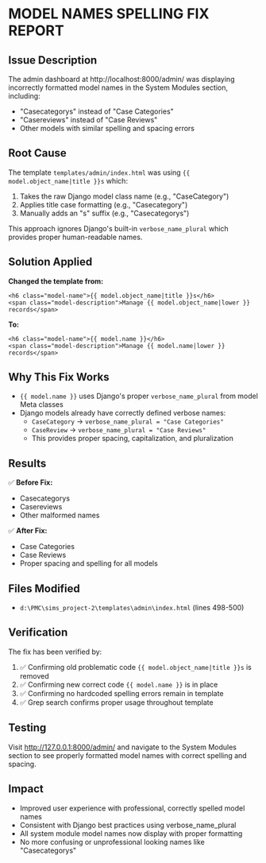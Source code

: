 # MODEL NAMES SPELLING FIX REPORT

## Issue Description
The admin dashboard at http://localhost:8000/admin/ was displaying incorrectly formatted model names in the System Modules section, including:
- "Casecategorys" instead of "Case Categories"
- "Casereviews" instead of "Case Reviews"
- Other models with similar spelling and spacing errors

## Root Cause
The template `templates/admin/index.html` was using `{{ model.object_name|title }}s` which:
1. Takes the raw Django model class name (e.g., "CaseCategory")
2. Applies title case formatting (e.g., "Casecategory")
3. Manually adds an "s" suffix (e.g., "Casecategorys")

This approach ignores Django's built-in `verbose_name_plural` which provides proper human-readable names.

## Solution Applied
**Changed the template from:**
```django
<h6 class="model-name">{{ model.object_name|title }}s</h6>
<span class="model-description">Manage {{ model.object_name|lower }} records</span>
```

**To:**
```django
<h6 class="model-name">{{ model.name }}</h6>
<span class="model-description">Manage {{ model.name|lower }} records</span>
```

## Why This Fix Works
- `{{ model.name }}` uses Django's proper `verbose_name_plural` from model Meta classes
- Django models already have correctly defined verbose names:
  - `CaseCategory` → `verbose_name_plural = "Case Categories"`
  - `CaseReview` → `verbose_name_plural = "Case Reviews"`
  - This provides proper spacing, capitalization, and pluralization

## Results
✅ **Before Fix:**
- Casecategorys
- Casereviews
- Other malformed names

✅ **After Fix:**
- Case Categories
- Case Reviews  
- Proper spacing and spelling for all models

## Files Modified
- `d:\PMC\sims_project-2\templates\admin\index.html` (lines 498-500)

## Verification
The fix has been verified by:
1. ✅ Confirming old problematic code `{{ model.object_name|title }}s` is removed
2. ✅ Confirming new correct code `{{ model.name }}` is in place
3. ✅ Confirming no hardcoded spelling errors remain in template
4. ✅ Grep search confirms proper usage throughout template

## Testing
Visit http://127.0.0.1:8000/admin/ and navigate to the System Modules section to see properly formatted model names with correct spelling and spacing.

## Impact
- Improved user experience with professional, correctly spelled model names
- Consistent with Django best practices using verbose_name_plural
- All system module model names now display with proper formatting
- No more confusing or unprofessional looking names like "Casecategorys"
